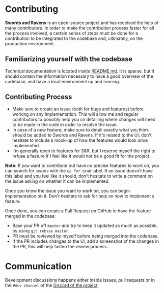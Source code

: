 # Contributing

**Swords and Ravens** is an open-source project and has received the help of many contributors.
In order to make the contribution process faster for all the process involved, a certain series of
steps must be done for a contribution to be integrated to the codebase and, ultimately, on the production
environment.

## Familiarizing yourself with the codebase

Technical documentation is located inside [README.md](./README.md). It is sparse, but it should contain
the information necessary to have a good overview of the codebase, and have a local environment up and running.

## Contributing Process

* Make sure to create an issue (both for bugs and features) before working on any implementation.
  This will allow me and regular contributors to possibly help you on detailing where changes will
  need to be made in the code in order to resolve the issue.
* In case of a new feature, make sure to detail exactly what you think should be added to Swords
  and Ravens. If it's related to the UI, don't hesitate to include a mock-up of how the features
  would look once implemented.
* I'm generally open to features for S&R, but I reserve myself the right to refuse a feature if
  I feel like it would not be a good fit for the project. 

**Note:** If you want to contribute but have no precise features to work on, you can search for issues
with the `up for grab` label. If an issue doesn't have this label and you feel like it should, don't
hesitate to write a comment on the issue asking on whether it can be implemented.

Once you know the issue you want to work on, you can begin implementation on it. Don't hesitate to
ask for help on how to implement a feature.

Once done, you can create a Pull Request on GitHub to have the feature merged in the codebase:

* Base your PR off `master` and try to keep it updated as much as possible, by using `git rebase master`.
* PR must be reviewed by myself before being merged into the codebase.
* If the PR includes changes to the UI, add a screenshot of the changes in the PR, this will help
  fasten the review process.

# Communication

Development discussions happens either inside issues, pull requests or in the `#dev-channel` of the [Discord of the project](https://discord.gg/6NhRrtV).
